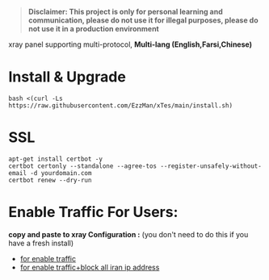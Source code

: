 

> **Disclaimer: This project is only for personal learning and communication, please do not use it for illegal purposes, please do not use it in a production environment**

xray panel supporting multi-protocol, **Multi-lang (English,Farsi,Chinese)**

# Install & Upgrade

```
bash <(curl -Ls https://raw.githubusercontent.com/EzzMan/xTes/main/install.sh)
```

# SSL
```
apt-get install certbot -y
certbot certonly --standalone --agree-tos --register-unsafely-without-email -d yourdomain.com
certbot renew --dry-run
```

# Enable Traffic For Users:

**copy and paste to xray Configuration :** (you don't need to do this if you have a fresh install)
- [for enable traffic](https://raw.githubusercontent.com/MHSanaei/3x-ui/main/media/for%20enable%20traffic.txt)
- [for enable traffic+block all iran ip address](https://raw.githubusercontent.com/MHSanaei/3x-ui/main/media/for%20enable%20traffic%2Bblock%20all%20iran%20ip.txt)
